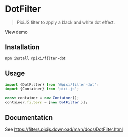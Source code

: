 # DotFilter

> PixiJS filter to apply a black and white dot effect.

[View demo](https://filters.pixijs.download/main/examples/index.html?enabled=DotFilter)

## Installation

```bash
npm install @pixi/filter-dot
```

## Usage

```js
import {DotFilter} from '@pixi/filter-dot';
import {Container} from 'pixi.js';

const container = new Container();
container.filters = [new DotFilter()];
```

## Documentation

See https://filters.pixijs.download/main/docs/DotFilter.html